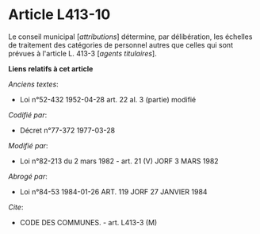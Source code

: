 # Article L413-10

Le conseil municipal [*attributions*] détermine, par délibération, les échelles de traitement des catégories de personnel
autres que celles qui sont prévues à l'article L. 413-3 [*agents titulaires*].

**Liens relatifs à cet article**

_Anciens textes_:

  - Loi n°52-432 1952-04-28 art. 22 al. 3 (partie) modifié

_Codifié par_:

  - Décret n°77-372 1977-03-28

_Modifié par_:

  - Loi n°82-213 du 2 mars 1982 - art. 21 (V) JORF 3 MARS 1982

_Abrogé par_:

  - Loi n°84-53 1984-01-26 ART. 119 JORF 27 JANVIER 1984

_Cite_:

  - CODE DES COMMUNES. - art. L413-3 (M)
